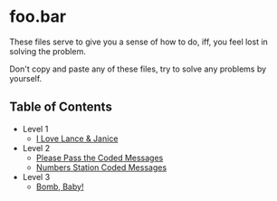 # foo.bar

These files serve to give you a sense of how to do, iff, you feel lost in solving the problem.

Don't copy and paste any of these files, try to solve any problems by yourself.

## Table of Contents
* Level 1
    * [I Love Lance & Janice](i-love-lance-and-janice.py)
* Level 2
    * [Please Pass the Coded Messages](please-pass-the-coded-messages.py)
    * [Numbers Station Coded Messages](numbers-station-coded-messages.py)
* Level 3
    * [Bomb, Baby!](bomb-baby.py)
